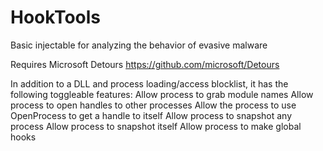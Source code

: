 # HookTools
Basic injectable for analyzing the behavior of evasive malware

Requires Microsoft Detours
https://github.com/microsoft/Detours

In addition to a DLL and process loading/access blocklist, it has the following toggleable features:
Allow process to grab module names
Allow process to open handles to other processes
Allow the process to use OpenProcess to get a handle to itself
Allow process to snapshot any process
Allow process to snapshot itself
Allow process to make global hooks
